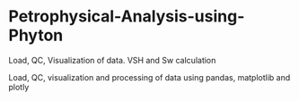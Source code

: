 # Petrophysical-Analysis-using-Phyton
Load, QC, Visualization of data. VSH and Sw calculation

Load, QC, visualization and processing of data using pandas, matplotlib and plotly

